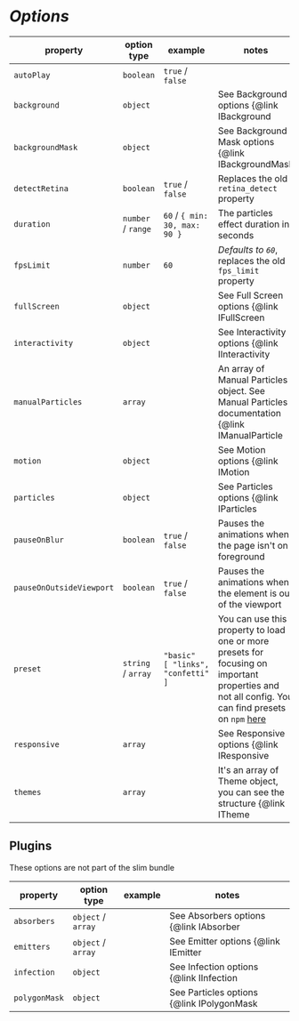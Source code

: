 # **_Options_**

| property                 | option type        | example                                   | notes                                                                                                                                                                                                  |
| ------------------------ | ------------------ | ----------------------------------------- | ------------------------------------------------------------------------------------------------------------------------------------------------------------------------------------------------------ |
| `autoPlay`               | `boolean`          | `true` / `false`                          |                                                                                                                                                                                                        |
| `background`             | `object`           |                                           | See Background options {@link IBackground | here}                                                                                                                                                      |
| `backgroundMask`         | `object`           |                                           | See Background Mask options {@link IBackgroundMask | here}                                                                                                                                             |
| `detectRetina`           | `boolean`          | `true` / `false`                          | Replaces the old `retina_detect` property                                                                                                                                                              |
| `duration`               | `number` / `range` | `60` / `{ min: 30, max: 90 }`             | The particles effect duration in seconds                                                                                                                                                               |
| `fpsLimit`               | `number`           | `60`                                      | _Defaults to `60`_, replaces the old `fps_limit` property                                                                                                                                              |
| `fullScreen`             | `object`           |                                           | See Full Screen options {@link IFullScreen | here}                                                                                                                                                     |
| `interactivity`          | `object`           |                                           | See Interactivity options {@link IInteractivity | here}                                                                                                                                                |
| `manualParticles`        | `array`            |                                           | An array of Manual Particles object. See Manual Particles documentation {@link IManualParticle | here}                                                                                                 |
| `motion`                 | `object`           |                                           | See Motion options {@link IMotion | here}                                                                                                                                                              |
| `particles`              | `object`           |                                           | See Particles options {@link IParticles | here}                                                                                                                                                        |
| `pauseOnBlur`            | `boolean`          | `true` / `false`                          | Pauses the animations when the page isn't on foreground                                                                                                                                                |
| `pauseOnOutsideViewport` | `boolean`          | `true` / `false`                          | Pauses the animations when the element is out of the viewport                                                                                                                                          |
| `preset`                 | `string` / `array` | `"basic"`<br /> `[ "links", "confetti" ]` | You can use this property to load one or more presets for focusing on important properties and not all config. You can find presets on `npm` [here](https://www.npmjs.com/search?q=tsparticles-preset) |
| `responsive`             | `array`            |                                           | See Responsive options {@link IResponsive | here}                                                                                                                                                      |
| `themes`                 | `array`            |                                           | It's an array of Theme object, you can see the structure {@link ITheme | here }                                                                                                                        |

## Plugins

These options are not part of the slim bundle

| property      | option type        | example | notes                                                                                                                                        |
| ------------- | ------------------ | ------- | -------------------------------------------------------------------------------------------------------------------------------------------- |
| `absorbers`   | `object` / `array` |         | See Absorbers options {@link IAbsorber | here}                                                                                               |
| `emitters`    | `object` / `array` |         | See Emitter options {@link IEmitter | here}                                                                                                  |
| `infection`   | `object`           |         | See Infection options {@link IInfection | here}. This plugin is neither part of the full bundle, it's only external starting from `1.32.0`   |
| `polygonMask` | `object`           |         | See Particles options {@link IPolygonMask | here}                                                                                            |
